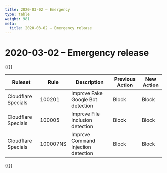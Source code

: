 ```yaml
---
title: 2020-03-02 – Emergency
type: table
weight: 981
meta:
  title: 2020-03-02 – Emergency release
---
```


# 2020-03-02 – Emergency release

{{<table-wrap>}}<table style="width: 100%">

<thead>
  <tr>
    <th>Ruleset</th>
    <th>Rule</th>
    <th>Description</th>
    <th>Previous Action</th>
    <th>New Action</th>
  </tr>
</thead>
<tbody>
  <tr>
    <td>Cloudflare Specials</td>
    <td>100201</td>
    <td>Improve Fake Google Bot detection</td>
    <td>Block</td>
    <td>Block</td>
  </tr>
  <tr>
    <td>Cloudflare Specials</td>
    <td>100005</td>
    <td>Improve File Inclusion detection</td>
    <td>Block</td>
    <td>Block</td>
  </tr>
  <tr>
    <td>Cloudflare Specials</td>
    <td>100007NS</td>
    <td>Improve Command Injection detection</td>
    <td>Block</td>
    <td>Block</td>
  </tr>
</tbody>

</table>{{</table-wrap>}}
